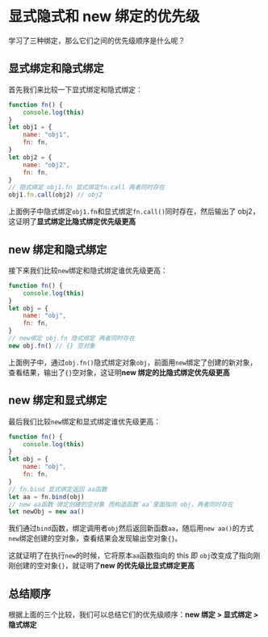 # 显式隐式和 new 绑定的优先级

学习了三种绑定，那么它们之间的优先级顺序是什么呢？

## 显式绑定和隐式绑定

首先我们来比较一下显式绑定和隐式绑定：

```js
function fn() {
	console.log(this)
}
let obj1 = {
	name: "obj1",
	fn: fn,
}
let obj2 = {
	name: "obj2",
	fn: fn,
}
// 隐式绑定 obj1.fn 显式绑定fn.call 两者同时存在
obj1.fn.call(obj2) // obj2
```

上面例子中隐式绑定`obj1.fn`和显式绑定`fn.call()`同时存在，然后输出了 obj2，这证明了**显式绑定比隐式绑定优先级更高**

## new 绑定和隐式绑定

接下来我们比较`new`绑定和隐式绑定谁优先级更高：

```js
function fn() {
	console.log(this)
}
let obj = {
	name: "obj",
	fn: fn,
}
// new绑定 obj.fn 隐式绑定 两者同时存在
new obj.fn() // {} 空对象
```

上面例子中，通过`obj.fn()`隐式绑定对象`obj`，前面用`new`绑定了创建的新对象，查看结果，输出了`{}`空对象，这证明**new 绑定的比隐式绑定优先级更高**

## new 绑定和显式绑定

最后我们比较`new`绑定和显式绑定谁优先级更高：

```js
function fn() {
	console.log(this)
}
let obj = {
	name: "obj",
	fn: fn,
}
// fn.bind 显式绑定返回 aa函数
let aa = fn.bind(obj)
// new aa函数 绑定创建的空对象 而构造函数`aa`里面指向 obj，两者同时存在
let newObj = new aa()
```

我们通过`bind`函数，绑定调用者`obj`然后返回新函数`aa`，随后用`new aa()`的方式`new`绑定创建的空对象，查看结果会发现输出空对象`{}`。

这就证明了在执行`new`的时候，它将原本`aa`函数指向的 this 即 `obj`改变成了指向刚刚创建的空对象`{}`，就证明了**new 的优先级比显式绑定更高**

## 总结顺序

根据上面的三个比较，我们可以总结它们的优先级顺序：**new 绑定 > 显式绑定 > 隐式绑定**
